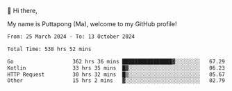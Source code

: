 👋 Hi there,

My name is Puttapong (Ma), welcome to my GitHub profile!

<!--START_SECTION:waka-->

```txt
From: 25 March 2024 - To: 13 October 2024

Total Time: 538 hrs 52 mins

Go                   362 hrs 36 mins ████████████████▓░░░░░░░░   67.29 %
Kotlin               33 hrs 35 mins  █▓░░░░░░░░░░░░░░░░░░░░░░░   06.23 %
HTTP Request         30 hrs 32 mins  █▒░░░░░░░░░░░░░░░░░░░░░░░   05.67 %
Other                15 hrs 2 mins   ▓░░░░░░░░░░░░░░░░░░░░░░░░   02.79 %
```

<!--END_SECTION:waka-->
